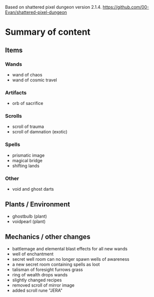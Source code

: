 Based on shattered pixel dungeon version 2.1.4.
https://github.com/00-Evan/shattered-pixel-dungeon

# Summary of content

## Items

### Wands
- wand of chaos
- wand of cosmic travel

### Artifacts
- orb of sacrifice

### Scrolls
- scroll of trauma
- scroll of damnation (exotic)

### Spells
- prismatic image
- magical bridge
- shifting lands

### Other
- void and ghost darts

## Plants / Environment
- ghostbulb (plant)
- voidpearl (plant)

## Mechanics / other changes
- battlemage and elemental blast effects for all new wands
- well of enchantment
- secret well room can no longer spawn wells of awareness
- a new secret room containing spells as loot
- talisman of foresight furrows grass
- ring of wealth drops wands
- slightly changed recipes
- removed scroll of mirror image
- added scroll rune "JERA"